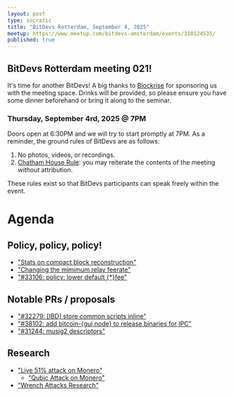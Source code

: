```yaml
---
layout: post
type: socratic
title: "BitDevs Rotterdam, September 4, 2025"
meetup: https://www.meetup.com/bitdevs-amsterdam/events/310124535/ 
published: true
---
```


## BitDevs Rotterdam meeting 021!

It's time for another BitDevs! A big thanks to [Blockrise](https://www.blockrise.com/nl) for sponsoring us with the meeting space. Drinks will be provided, so please ensure you have some dinner beforehand or bring it along to the seminar.

### Thursday, September 4rd, 2025 @ 7PM

Doors open at 6:30PM and we will try to start promptly at 7PM. As a reminder, the ground rules of BitDevs are as follows:

1. No photos, videos, or recordings.
1. [Chatham House Rule](https://en.wikipedia.org/wiki/Chatham_House_Rule): you may
   reiterate the contents of the meeting *without* attribution.

These rules exist so that BitDevs participants can speak freely within the event.

# Agenda

## Policy, policy, policy!

* ["Stats on compact block reconstruction"](https://delvingbitcoin.org/t/stats-on-compact-block-reconstructions/1052/35)
* ["Changing the mimimum relay feerate"](https://delvingbitcoin.org/t/changing-the-minimum-relay-feerate/1886)
* ["#33106: policy: lower default {*}fee"](https://github.com/bitcoin/bitcoin/pull/33106)

## Notable PRs / proposals

* ["#32279: [IBD] store common scripts inline"](https://github.com/bitcoin/bitcoin/pull/32279) 
* ["#38102: add bitcoin-{gui,node} to release binaries for IPC"](https://github.com/bitcoin/bitcoin/pull/31802)
* ["#31244: musig2 descriptors"](https://github.com/bitcoin/bitcoin/pull/31244)

## Research

* ["Live 51% attack on Monero"](https://qubic.org/pr/qubic-overtakes-monero-s-hash-rate-in-live-51-takeover-demo)
  * ["Qubic Attack on Monero"](https://delvingbitcoin.org/t/qubic-attack-on-monero/1920)
* ["Wrench Attacks Research"](https://github.com/jlopp/physical-bitcoin-attacks/blob/master/Wrench_Attacks_Research.pdf)
